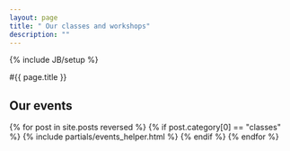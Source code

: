 ```yaml
---
layout: page
title: " Our classes and workshops"
description: ""
---
```

{% include JB/setup %}

#{{ page.title }}

<section>
  <div class="section featured">
  <h2>Our events</h2>
    {% for post in site.posts reversed  %}
      {% if post.category[0] == "classes" %}
        {% include partials/events_helper.html %}
      {% endif %}
    {% endfor %}
  </div>
</section>

